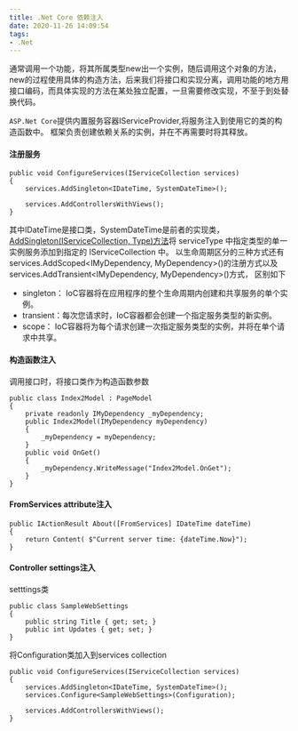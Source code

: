 ```yaml
---
title: .Net Core 依赖注入
date: 2020-11-26 14:09:54
tags:
- .Net
---
```

通常调用一个功能，将其所属类型new出一个实例，随后调用这个对象的方法，new的过程使用具体的构造方法，后来我们将接口和实现分离，调用功能的地方用接口编码，而具体实现的方法在某处独立配置，一旦需要修改实现，不至于到处替换代码。

`ASP.Net Core`提供内置服务容器IServiceProvider,将服务注入到使用它的类的构造函数中。 框架负责创建依赖关系的实例，并在不再需要时将其释放。
#### 注册服务
```
public void ConfigureServices(IServiceCollection services)
{
    services.AddSingleton<IDateTime, SystemDateTime>();

    services.AddControllersWithViews();
}
```
其中IDateTime是接口类，SystemDateTime是前者的实现类，[AddSingleton(IServiceCollection, Type)方法](https://docs.microsoft.com/zh-cn/dotnet/api/microsoft.extensions.dependencyinjection.servicecollectionserviceextensions.addsingleton?view=dotnet-plat-ext-5.0)将 serviceType 中指定类型的单一实例服务添加到指定的 IServiceCollection 中。
以生命周期区分的三种方式还有services.AddScoped<IMyDependency, MyDependency>()的注册方式以及services.AddTransient<IMyDependency, MyDependency>()方式， 区别如下
+ singleton： IoC容器将在应用程序的整个生命周期内创建和共享服务的单个实例。
+ transient：每次您请求时，IoC容器都会创建一个指定服务类型的新实例。
+ scope： IoC容器将为每个请求创建一次指定服务类型的实例，并将在单个请求中共享。
#### 构造函数注入
调用接口时，将接口类作为构造函数参数
```
public class Index2Model : PageModel
{
    private readonly IMyDependency _myDependency;
    public Index2Model(IMyDependency myDependency)
    {
        _myDependency = myDependency;            
    }
    public void OnGet()
    {
        _myDependency.WriteMessage("Index2Model.OnGet");
    }
}
```
#### FromServices attribute注入
```
public IActionResult About([FromServices] IDateTime dateTime)
{
    return Content( $"Current server time: {dateTime.Now}");
}
```
#### Controller settings注入
setttings类
```
public class SampleWebSettings
{
    public string Title { get; set; }
    public int Updates { get; set; }
}
```
将Configuration类加入到services collection
```
public void ConfigureServices(IServiceCollection services)
{
    services.AddSingleton<IDateTime, SystemDateTime>();
    services.Configure<SampleWebSettings>(Configuration);

    services.AddControllersWithViews();
}
```